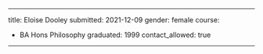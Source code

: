 ---

title: Eloise Dooley 
submitted: 2021-12-09
gender: female 
course: 
  - BA Hons Philosophy
graduated: 1999
contact_allowed: true

--- 